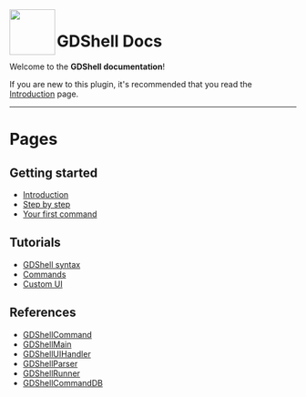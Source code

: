 <a href="https://github.com/Kubulambula/Godot-GDShell">
  <img src="https://github.com/Kubulambula/Godot-GDShell/blob/main/addons/gdshell/docs/assets/logo.png" align="left" width="80" height="80">
</a>

# GDShell Docs

Welcome to the **GDShell documentation**!

If you are new to this plugin, it's recommended that you read the [Introduction]() page.


---


# Pages

## Getting started
- [Introduction]()
- [Step by step]()
- [Your first command]()

## Tutorials
- [GDShell syntax]()
- [Commands]()
- [Custom UI]()

## References
- [GDShellCommand]()
- [GDShellMain]()
- [GDShellUIHandler]()
- [GDShellParser]()
- [GDShellRunner]()
- [GDShellCommandDB]()
